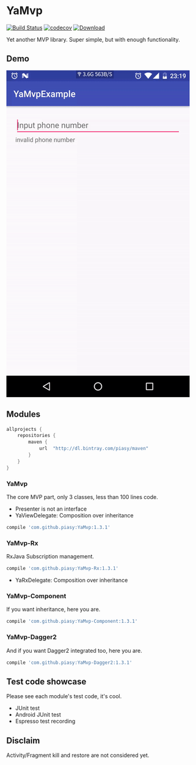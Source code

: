 # YaMvp

[![Build Status](https://travis-ci.org/Piasy/YaMvp.svg?branch=master)](https://travis-ci.org/Piasy/YaMvp) [![codecov](https://codecov.io/gh/Piasy/YaMvp/branch/master/graph/badge.svg)](https://codecov.io/gh/Piasy/YaMvp)
 [ ![Download](https://api.bintray.com/packages/piasy/maven/YaMvp/images/download.svg) ](https://bintray.com/piasy/maven/YaMvp/_latestVersion)

Yet another MVP library. Super simple, but with enough functionality.

## Demo

![demo](art/yamvp-example.gif)

## Modules

``` gradle
allprojects {
    repositories {
        maven {
            url  "http://dl.bintray.com/piasy/maven"
        }
    }
}
```

### YaMvp

The core MVP part, only 3 classes, less than 100 lines code.

+ Presenter is not an interface
+ YaViewDelegate: Composition over inheritance

``` gradle
compile 'com.github.piasy:YaMvp:1.3.1'
```

### YaMvp-Rx

RxJava Subscription management.

``` gradle
compile 'com.github.piasy:YaMvp-Rx:1.3.1'
```

+ YaRxDelegate: Composition over inheritance

### YaMvp-Component

If you want inheritance, here you are.

``` gradle
compile 'com.github.piasy:YaMvp-Component:1.3.1'
```

### YaMvp-Dagger2

And if you want Dagger2 integrated too, here you are.

``` gradle
compile 'com.github.piasy:YaMvp-Dagger2:1.3.1'
```

## Test code showcase

Please see each module's test code, it's cool.

+ JUnit test
+ Android JUnit test
+ Espresso test recording

## Disclaim

Activity/Fragment kill and restore are not considered yet.
